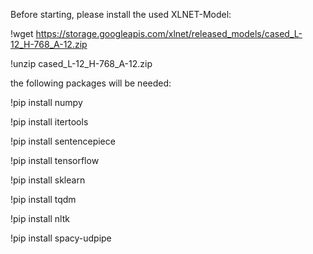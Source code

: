 Before starting, please install the used XLNET-Model:


!wget https://storage.googleapis.com/xlnet/released_models/cased_L-12_H-768_A-12.zip 


!unzip cased_L-12_H-768_A-12.zip

the following packages will be needed:

!pip install numpy


!pip install itertools


!pip install sentencepiece


!pip install tensorflow


!pip install sklearn


!pip install tqdm


!pip install nltk


!pip install spacy-udpipe
